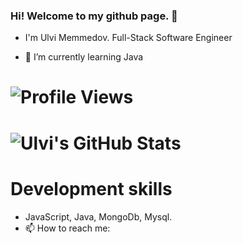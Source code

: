 ### Hi! Welcome to my github page. 👋
- I'm Ulvi Memmedov. Full-Stack Software Engineer
 
- 🌱 I’m currently learning Java
 
# ![Profile Views](https://komarev.com/ghpvc/?username=ulvimemmeedov)
# ![Ulvi's GitHub Stats](https://github-readme-stats.vercel.app/api?username=ulvimemmeedov&show_icons=true)
# Development skills
- JavaScript, Java, MongoDb, Mysql.
- 📫 How to reach me: 
<!--
**ulvimemmeedov/ulvimemmeedov** is a ✨ _special_ ✨ repository because its `README.md` (this file) appears on your GitHub profile.

Here are some ideas to get you started:

- 🔭 I’m currently working on ...
- ...
- 👯 I’m looking to collaborate on ...
- 🤔 I’m looking for help with ...
- 💬 Ask me about ...
-...
- 😄 Pronouns: ...
- ⚡ Fun fact: ...
-->
